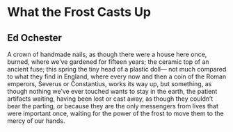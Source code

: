 # What the Frost Casts Up
## Ed Ochester
A crown of handmade nails, as though
there were a house here once, burned,
where we’ve gardened for fifteen years;
the ceramic top of an ancient fuse;
this spring the tiny head of a plastic doll—
not much compared to what they find
in England, where every now and then
a coin of the Roman emperors, Severus
or Constantius, works its way up, but
something, as though nothing we’ve
ever touched wants to stay in the earth,
the patient artifacts waiting, having been lost
or cast away, as though they couldn’t bear
the parting, or because they are the only
messengers from lives that were important once,
waiting for the power of the frost
to move them to the mercy of our hands.